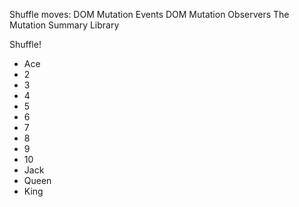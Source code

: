 Shuffle moves: DOM Mutation Events DOM Mutation Observers The Mutation Summary Library

Shuffle!

-   Ace
-   2
-   3
-   4
-   5
-   6
-   7
-   8
-   9
-   10
-   Jack
-   Queen
-   King

### 
